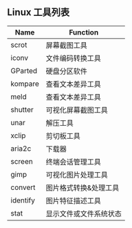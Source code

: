 ## Linux 工具列表

| Name|Function|
|----------|----------|
|scrot|屏幕截图工具|
|iconv|文件编码转换工具|
|GParted|硬盘分区软件|
|kompare|查看文本差异工具|
|meld|查看文本差异工具|
|shutter|可视化屏幕截图工具|
|unar|解压工具|
|xclip|剪切板工具|
|aria2c|下载器|
|screen|终端会话管理工具|
|gimp|可视化图片处理工具|
|convert|图片格式转换&处理工具|
|identify|图片特征描述工具|
|stat|显示文件或文件系统状态|
